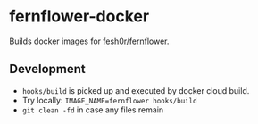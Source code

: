fernflower-docker
===

Builds docker images for [fesh0r/fernflower](https://github.com/fesh0r/fernflower).

## Development

* `hooks/build` is picked up and executed by docker cloud build.
* Try locally: `IMAGE_NAME=fernflower hooks/build`
* `git clean -fd` in case any files remain
 